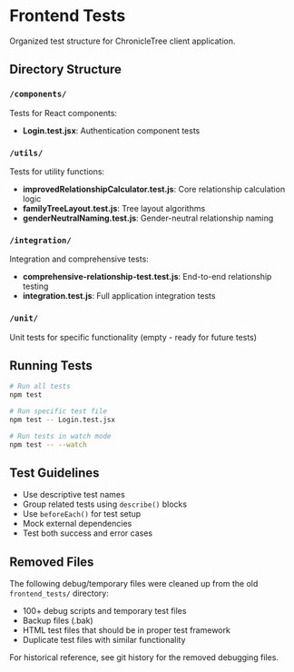 # Frontend Tests

Organized test structure for ChronicleTree client application.

## Directory Structure

### `/components/`
Tests for React components:
- **Login.test.jsx**: Authentication component tests

### `/utils/`
Tests for utility functions:
- **improvedRelationshipCalculator.test.js**: Core relationship calculation logic
- **familyTreeLayout.test.js**: Tree layout algorithms
- **genderNeutralNaming.test.js**: Gender-neutral relationship naming

### `/integration/`
Integration and comprehensive tests:
- **comprehensive-relationship-test.test.js**: End-to-end relationship testing
- **integration.test.js**: Full application integration tests

### `/unit/`
Unit tests for specific functionality (empty - ready for future tests)

## Running Tests

```bash
# Run all tests
npm test

# Run specific test file
npm test -- Login.test.jsx

# Run tests in watch mode
npm test -- --watch
```

## Test Guidelines

- Use descriptive test names
- Group related tests using `describe()` blocks
- Use `beforeEach()` for test setup
- Mock external dependencies
- Test both success and error cases

## Removed Files

The following debug/temporary files were cleaned up from the old `frontend_tests/` directory:
- 100+ debug scripts and temporary test files
- Backup files (.bak)
- HTML test files that should be in proper test framework
- Duplicate test files with similar functionality

For historical reference, see git history for the removed debugging files.
